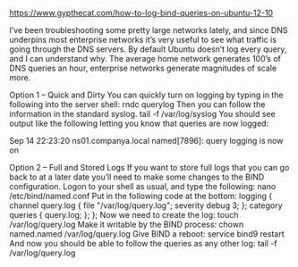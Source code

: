 https://www.gypthecat.com/how-to-log-bind-queries-on-ubuntu-12-10

I’ve been troubleshooting some pretty large networks lately, and since DNS underpins most enterprise networks it’s very useful to see what traffic is going through the DNS servers.  By default Ubuntu doesn’t log every query, and I can understand why.  The average home network generates 100’s of DNS queries an hour, enterprise networks generate magnitudes of scale more.


Option 1 – Quick and Dirty
You can quickly turn on logging by typing in the following into the server shell:
rndc querylog
Then you can follow the information in the standard syslog.
tail -f /var/log/syslog
You should see output like the following letting you know that queries are now logged:

Sep 14 22:23:20 ns01.companya.local named[7896]: query logging is now on

Option 2 – Full and Stored Logs
If you want to store full logs that you can go back to at a later date you’ll need to make some changes to the BIND configuration.
Logon to your shell as usual, and type the following:
nano /etc/bind/named.conf
Put in the following code at the bottom:
logging {
channel query.log {
file "/var/log/query.log";
severity debug 3;
};
category queries { query.log; };
};
Now we need to create the log:
touch /var/log/query.log
Make it writable by the BIND process:
chown named.named /var/log/query.log
Give BIND a reboot:
service bind9 restart
And now you should be able to follow the queries as any other log:
tail -f /var/log/query.log
